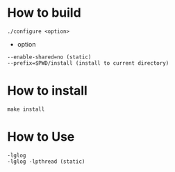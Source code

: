 # How to build
```
./configure <option>
```
  * option
```
--enable-shared=no (static)
--prefix=$PWD/install (install to current directory)
```

# How to install
```
make install
```

# How to Use
```
-lglog
-lglog -lpthread (static)
``` 
